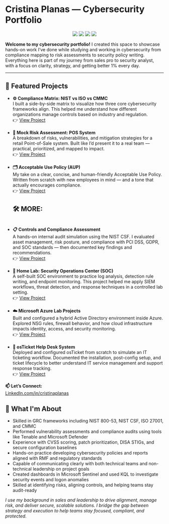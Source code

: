 <h1> Cristina Planas — Cybersecurity Portfolio</h1>

<p align="center">
  <img src="https://img.shields.io/badge/Security%2B-blue" />
  <img src="https://img.shields.io/badge/Network%2B-green" />
  <img src="https://img.shields.io/badge/Google-Managing%20Security%20Risks-orange" />
  <img src="https://img.shields.io/badge/CySA%2B-In--Progress-yellow" />
</p>
<b>Welcome to my cybersecurity portfolio!</b>   
I created this space to showcase hands-on work I’ve done while studying and working in cybersecurity from compliance mapping to risk assessments to security policy writing. Everything here is part of my journey from sales pro to security analyst, with a focus on clarity, strategy, and getting better 1% every day.

<hr>

<h2>🚀 Featured Projects</h2>

<ul>
  <li>
    <b>⚙️ Compliance Matrix: NIST vs ISO vs CMMC</b>  
    <br>
    I built a side-by-side matrix to visualize how three core cybersecurity frameworks align. This helped me understand how different organizations manage controls based on industry and regulation.
    <br>
    👉 <a href="https://github.com/Tinaplanas/Security-Tools-Policies">View Project</a>
  </li><br>

  <li>
    <b>🧠 Mock Risk Assessment: POS System</b>  
    <br>
    A breakdown of risks, vulnerabilities, and mitigation strategies for a retail Point-of-Sale system. Built like I’d present it to a real team — practical, prioritized, and mapped to impact.
    <br>
    👉 <a href="https://github.com/Tinaplanas/Risk-Assessment">View Project</a>
  </li><br>

  <li>
    <b>🗂️ Acceptable Use Policy (AUP)</b>  
    <br>
    My take on a clear, concise, and human-friendly Acceptable Use Policy. Written from scratch with new employees in mind — and a tone that actually encourages compliance.
    <br>
    👉 <a href="https://github.com/tinaplanas/acceptable-use-policy">View Project</a>




<h2>🛠 MORE:</h2>

  </li><br>
  <li>
    <b>📋 Controls and Compliance Assessment</b>  
    <br>
    A hands-on internal audit simulation using the NIST CSF. I evaluated asset management, risk posture, and compliance with PCI DSS, GDPR, and SOC standards — then documented key findings and recommendations.  
    <br>
    👉 <a href="https://github.com/tinaplanas/Security-Audit">View Project</a>
  </li><br>

  <li>
    <b>🧠 Home Lab: Security Operations Center (SOC)</b>  
    <br>
    A self-built SOC environment to practice log analysis, detection rule writing, and endpoint monitoring. This project helped me apply SIEM workflows, threat detection, and response techniques in a controlled lab setting.  
    <br>
    👉 <a href="https://github.com/tinaplanas/HomeLab">View Project</a>
  </li><br>

  <li>
    <b>☁️ Microsoft Azure Lab Projects</b>  
    <br>
    Built and configured a hybrid Active Directory environment inside Azure. Explored NSG rules, firewall behavior, and how cloud infrastructure impacts identity, access, and security monitoring.  
    <br>
    👉 <a href="https://github.com/Tinaplanas/AD-Azure">View Project</a>
  </li><br>

  <li>
    <b>💼 osTicket Help Desk System</b>  
    <br>
    Deployed and configured osTicket from scratch to simulate an IT ticketing workflow. Documented the installation, post-config setup, and ticket lifecycle to better understand IT service management and support response tracking.  
    <br>
    👉 <a href="https://github.com/Tinaplanas/Prereq-OSTicket">View Project</a>
  </li>
</ul>


<b>📫 Let’s Connect:</b>  
<a href="https://linkedin.com/in/cristinaplanas">LinkedIn.com/in/cristinaplanas</a>
<h2>🧠 What I'm About</h2>

<ul>
  <li>Skilled in GRC frameworks including NIST 800-53, NIST CSF, ISO 27001, and CMMC</li>
  <li>Performed vulnerability assessments and compliance audits using tools like Tenable and Microsoft Defender</li>
  <li>Experience with CVSS scoring, patch prioritization, DISA STIGs, and secure configuration baselines</li>
  <li>Hands-on practice developing cybersecurity policies and reports aligned with RMF and regulatory standards</li>
  <li>Capable of communicating clearly with both technical teams and non-technical leadership on project goals</li>
  <li>Created dashboards in Microsoft Sentinel and used KQL to investigate security events and logon anomalies</li>
  <li>Skilled at identifying risks, aligning controls, and helping teams stay audit-ready</li>
</ul>
<i><p>I use my background in sales and leadership to drive alignment, manage risk, and deliver secure, scalable solutions. I bridge the gap between strategy and execution to help teams stay focused, compliant, and protected.</p></i>
